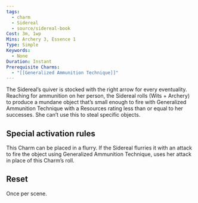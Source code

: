 ```yaml
---
tags:
  - charm
  - Sidereal
  - source/sidereal-book
Cost: 3m, 1wp
Mins: Archery 3, Essence 1
Type: Simple
Keywords:
  - None
Duration: Instant
Prerequisite Charms:
  - "[[Generalized Ammunition Technique]]"
---
```

The Sidereal’s quiver is stocked with the right arrow for every eventuality. Reaching for ammunition on her person, the Sidereal rolls (Wits + Archery) to produce a mundane object that’s small enough to fire with Generalized Ammunition Technique with a Resources rating less than or equal to her successes. She can’t use this to steal specific objects. 

## Special activation rules

This Charm can be placed in a flurry. If the Sidereal flurries it with an attack to fire the object using Generalized Ammunition Technique, uses her attack in place of this Charm’s roll. 
## Reset
Once per scene.